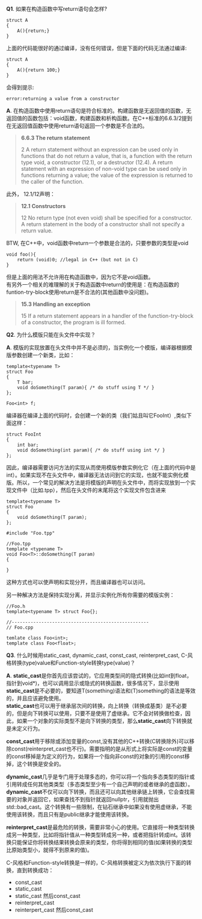 **Q1**. 如果在构造函数中写return语句会怎样?
```
struct A
{
    A(){return;}
}
```
上面的代码能很好的通过编译，没有任何错误，但是下面的代码无法通过编译:
```
struct A
{
    A(){return 100;}
}
```
会得到提示: 
```
error:returning a value from a constructor
```


**A**. 在构造函数中使用return语句是符合标准的。构建函数是无返回值的函数，无返回值的函数包括：void函数，构建函数和析构函数。在C++标准的6.6.3/2提到在无返回值函数中使用return语句返回一个参数是不合法的。
> **6.6.3 The return statement**   
>  
> 2  A return statement without an expression can be used only in functions that do not return a value, that is, a function with the return type void, a constructor (12.1), or a destructor (12.4). A return statement with an expression of non-void type can be used only in functions returning a value; the value of the expression is returned to the caller of the function.

此外， 12.1/12声明：
> **12.1 Constructors**  
>  
> 12 No return type (not even void) shall be specified for a constructor. A return statement in the body of a constructor shall not specify a return value.

BTW, 在C++中，void函数中return一个参数是合法的，只要参数的类型是void  
```
void foo(){
    return (void)0; //legal in C++ (but not in C)
}
```
但是上面的用法不允许用在构造函数中，因为它不是void函数。  
有另外一个相关的难理解的关于构造函数中return的使用是：在构造函数的funtion-try-block使用return是不合法的(其他函数中没问题)。  
> **15.3 Handling an exception**  
>   
> 15 If a return statement appears in a handler of the function-try-block of a constructor, the program is ill formed.

**Q2**. 为什么模版只能在头文件中实现？

**A**. 模版的实现放置在头文件中并不是必须的，当实例化一个模版，编译器根据模版参数创建一个新类，比如：
```
template<typename T>
struct Foo
{
    T bar;
    void doSomething(T param){ /* do stuff using T */ }
};

Foo<int> f;
```
编译器在编译上面的代码时，会创建一个新的类（我们姑且叫它FooInt）,类似下面这样：
```
struct FooInt
{
    int bar;
    void doSomething(int param){ /* do stuff using int */ }
};
```
因此，编译器需要访问方法的实现从而使用模版参数实例化它（在上面的代码中是int）。如果实现不在头文件中，编译器无法访问到它的实现，也就不能实例化模版。所以，一个常见的解决方法是将模版的声明在头文件中，而将实现放到一个实现文件中（比如.tpp），然后在头文件的末尾将这个实现文件包含进来
```
template<typename T>
struct Foo
{
    void doSomething(T param);
};

#include "Foo.tpp"

//Foo.tpp
template <typename T>
void Foo<T>::doSomething(T param)
{

}
```
这种方式也可以使声明和实现分开，而且编译器也可以访问。  

另一种解决方法是保持实现分离，并显示实例化所有你需要的模版实例：
```
//Foo.h
template<typename T> struct Foo{};

//---------------------------------------------------
// Foo.cpp

temlate class Foo<int>;
template class Foo<float>;

```


**Q3**. 什么时候用static_cast, dynamic_cast, const_cast, reinterpret_cast, C-风格转换(type)value和Function-style转换type(value)？

**A**. **static_cast**是你首先应该尝试的，它应用类型间的隐式转换(比如int到float，指针到void*)，也可以调用显示或隐式的转换函数，很多情况下，显示使用**static_cast**是不必要的，要知道T(something)语法和(T)something的语法是等效的，并且应该避免使用。  
**static_cast**也可以用于继承层次间的转换，向上转换（转换成基类）是不必要的，但是向下转换可以使用，只要不是使用了虚继承。它不会对转换做检查，因此，如果一个对象的实际类型不是向下转换的类型，那么**static_cast**向下转换就是未定义行为。   

**const_cast**用于移除或添加变量的const,没有其他的C++转换(C转换除外)可以移除const(reinterpret_cast也不行)。需要指明的是从形式上将实际是const的变量的const移掉是为定义的行为，如果将一个指向非const的对象的引用的const移掉，这个转换是安全的。  

**dynamic_cast**几乎是专门用于处理多态的，你可以将一个指向多态类型的指针或引用转成任何其他类类型（多态类型至少有一个自己声明的或者继承的虚函数）。**dynamic_cast**不仅可以向下转换，而且还可以向其他继承链上转换，它会查找需要的对象并返回它，如果查找不到指针就返回nullptr，引用就抛出std::bad_cast。这个转换有一些限制，在钻石继承中如果没有使用虚继承，不能使用该转换，而且只有是public继承才能使用该转换。

**reinterpret_cast**是最危险的转换，需要非常小心的使用。它直接将一种类型转换成另一种类型，比如将指针值从一种类型转成另一种，或者把指针转成int。该转换只能保证你将转换结果转换会原来的类型，你将得到相同的值(如果转换的类型比原始类型小，就得不到原来的值)。

C-风格和Function-style转换是一样的，C-风格转换被定义为依次执行下面的转换，直到转换成功：
- const_cast
- static_cast
- static_cast 然后const_cast
- reinterpret_cast
- reinterpert_cast 然后const_cast